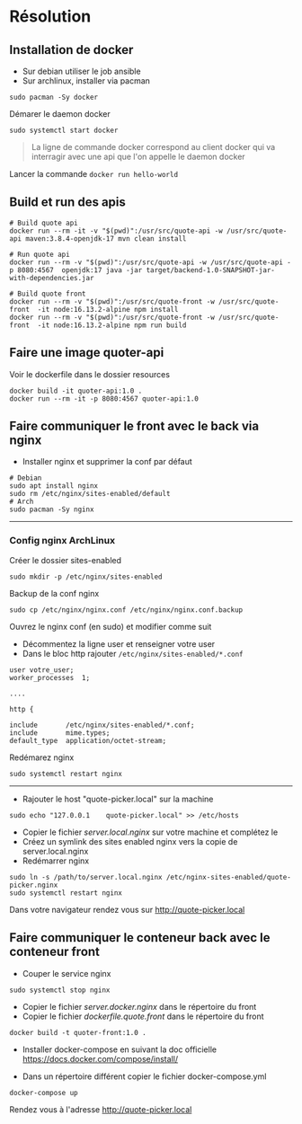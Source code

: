 # Résolution

## Installation de docker

- Sur debian utiliser le job ansible
- Sur archlinux, installer via pacman

```shell
sudo pacman -Sy docker
```

Démarer le daemon docker

```shell
sudo systemctl start docker
```

> La ligne de commande docker correspond au client docker qui va interragir avec une api que l'on appelle le daemon docker

Lancer la commande `docker run hello-world` 


## Build et run des apis

```shell
# Build quote api
docker run --rm -it -v "$(pwd)":/usr/src/quote-api -w /usr/src/quote-api maven:3.8.4-openjdk-17 mvn clean install

# Run quote api
docker run --rm -v "$(pwd)":/usr/src/quote-api -w /usr/src/quote-api -p 8080:4567  openjdk:17 java -jar target/backend-1.0-SNAPSHOT-jar-with-dependencies.jar
```

```shell
# Build quote front
docker run --rm -v "$(pwd)":/usr/src/quote-front -w /usr/src/quote-front  -it node:16.13.2-alpine npm install
docker run --rm -v "$(pwd)":/usr/src/quote-front -w /usr/src/quote-front  -it node:16.13.2-alpine npm run build
```

## Faire une image quoter-api

Voir le dockerfile dans le dossier resources

```shell
docker build -it quoter-api:1.0 .
docker run --rm -it -p 8080:4567 quoter-api:1.0
```

## Faire communiquer le front avec le back via nginx

- Installer nginx et supprimer la conf par défaut

```shell
# Debian
sudo apt install nginx
sudo rm /etc/nginx/sites-enabled/default
# Arch
sudo pacman -Sy nginx
```

---

### Config nginx ArchLinux

Créer le dossier sites-enabled

```shell
sudo mkdir -p /etc/nginx/sites-enabled
```

Backup de la conf nginx

```shell
sudo cp /etc/nginx/nginx.conf /etc/nginx/nginx.conf.backup
``` 

Ouvrez le nginx conf (en sudo) et modifier comme suit

- Décommentez la ligne user et renseigner votre user
- Dans le bloc http rajouter `/etc/nginx/sites-enabled/*.conf` 

```nginx
user votre_user;
worker_processes  1;

....

http {

include       /etc/nginx/sites-enabled/*.conf;
include       mime.types;
default_type  application/octet-stream;

```

Redémarez nginx

```shell
sudo systemctl restart nginx
```

---



- Rajouter le host "quote-picker.local" sur la machine

```shell
sudo echo "127.0.0.1    quote-picker.local" >> /etc/hosts
```

- Copier le fichier *server.local.nginx* sur votre machine et complétez le
- Créez un symlink des sites enabled nginx vers la copie de server.local.nginx
- Redémarrer nginx

```shell
sudo ln -s /path/to/server.local.nginx /etc/nginx-sites-enabled/quote-picker.nginx
sudo systemctl restart nginx
```
Dans votre navigateur rendez vous sur http://quote-picker.local

## Faire communiquer le conteneur back avec le conteneur front

- Couper le service nginx

```shell
sudo systemctl stop nginx
```

- Copier le fichier *server.docker.nginx* dans le répertoire du front
- Copier le fichier *dockerfile.quote.front* dans le répertoire du front

```shell
docker build -t quoter-front:1.0 .
```

- Installer docker-compose en suivant la doc officielle https://docs.docker.com/compose/install/

- Dans un répertoire différent copier le fichier docker-compose.yml

```shell
docker-compose up
```

Rendez vous à l'adresse http://quote-picker.local
